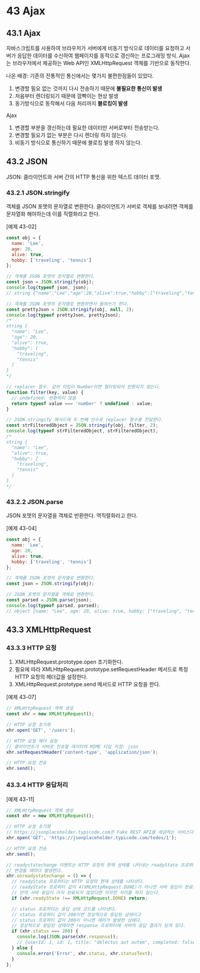 # 43 Ajax

## 43.1 Ajax

자바스크립트를 사용하여 브라우저가 서버에게 비동기 방식으로 데이터를 요청하고 서버가 응답한 데이터를 수신하여 웹페이지를 동적으로 갱신하는 프로그래밍 방식.
Ajax는 브라우저에서 제공하는 Web API인 XMLHttpRequest 객체를 기반으로 동작한다.

나온 배경: 기존의 전통적인 통신에서는 몇가지 불편한점들이 있었다.

1. 변경할 필요 없는 것까지 다시 전송하기 때문에 **불필요한 통신이 발생**
2. 처음부터 렌더링되기 때문에 깜빡이는 현상 발생
3. 동기방식으로 동작해서 다음 처리까지 **블로킹이 발생**

Ajax

1. 변경할 부분을 갱신하는데 필요한 데이터만 서버로부터 전송받는다.
2. 변경할 필요가 없는 부분은 다시 렌더링 하지 않는다.
3. 비동기 방식으로 통신하기 때문에 블로킹 발생 하지 않는다.

## 43.2 JSON

JSON: 클라이언트와 서버 간의 HTTP 통신을 위한 텍스트 데이터 포맷.

### 43.2.1 JSON.stringify

객체를 JSON 포맷의 문자열로 변환한다. 클라이언트가 서버로 객체를 보내려면 객체를 문자열화 해야하는데 이를 직렬화라고 한다.

[예제 43-02]

```javascript
const obj = {
  name: 'Lee',
  age: 20,
  alive: true,
  hobby: ['traveling', 'tennis']
};

// 객체를 JSON 포맷의 문자열로 변환한다.
const json = JSON.stringify(obj);
console.log(typeof json, json);
// string {"name":"Lee","age":20,"alive":true,"hobby":["traveling","tennis"]}

// 객체를 JSON 포맷의 문자열로 변환하면서 들여쓰기 한다.
const prettyJson = JSON.stringify(obj, null, 2);
console.log(typeof prettyJson, prettyJson);
/*
string {
  "name": "Lee",
  "age": 20,
  "alive": true,
  "hobby": [
    "traveling",
    "tennis"
  ]
}
*/

// replacer 함수. 값의 타입이 Number이면 필터링되어 반환되지 않는다.
function filter(key, value) {
  // undefined: 반환하지 않음
  return typeof value === 'number' ? undefined : value;
}

// JSON.stringify 메서드에 두 번째 인수로 replacer 함수를 전달한다.
const strFilteredObject = JSON.stringify(obj, filter, 2);
console.log(typeof strFilteredObject, strFilteredObject);
/*
string {
  "name": "Lee",
  "alive": true,
  "hobby": [
    "traveling",
    "tennis"
  ]
}
*/
```

### 43.2.2 JSON.parse

JSON 포맷의 문자열을 객체로 반환한다. 역직렬화라고 한다.

[예제 43-04]

```javascript
const obj = {
  name: 'Lee',
  age: 20,
  alive: true,
  hobby: ['traveling', 'tennis']
};

// 객체를 JSON 포맷의 문자열로 변환한다.
const json = JSON.stringify(obj);

// JSON 포맷의 문자열을 객체로 변환한다.
const parsed = JSON.parse(json);
console.log(typeof parsed, parsed);
// object {name: "Lee", age: 20, alive: true, hobby: ["traveling", "tennis"]}
```

## 43.3 XMLHttpRequest

### 43.3.3 HTTP 요청

1. XMLHttpRequest.prototype.open 초기화한다.
2. 필요에 따라 XMLHttpRequest.prototype.setRequestHeader 메서드로 특정 HTTP 요청의 헤더값을 설정한다.
3. XMLHttpRequest.prototype.send 메서드로 HTTP 요청을 한다.

[예제 43-07]

```javascript
// XMLHttpRequest 객체 생성
const xhr = new XMLHttpRequest();

// HTTP 요청 초기화
xhr.open('GET', '/users');

// HTTP 요청 헤더 설정
// 클라이언트가 서버로 전송할 데이터의 MIME 타입 지정: json
xhr.setRequestHeader('content-type', 'application/json');

// HTTP 요청 전송
xhr.send();
```

### 43.3.4 HTTP 응답처리

[예제 43-11]

```javascript
// XMLHttpRequest 객체 생성
const xhr = new XMLHttpRequest();

// HTTP 요청 초기화
// https://jsonplaceholder.typicode.com은 Fake REST API를 제공하는 서비스다.
xhr.open('GET', 'https://jsonplaceholder.typicode.com/todos/1');

// HTTP 요청 전송
xhr.send();

// readystatechange 이벤트는 HTTP 요청의 현재 상태를 나타내는 readyState 프로퍼티가
// 변경될 때마다 발생한다.
xhr.onreadystatechange = () => {
  // readyState 프로퍼티는 HTTP 요청의 현재 상태를 나타낸다.
  // readyState 프로퍼티 값이 4(XMLHttpRequest.DONE)가 아니면 서버 응답이 완료되지 상태다.
  // 만약 서버 응답이 아직 완료되지 않았다면 아무런 처리를 하지 않는다.
  if (xhr.readyState !== XMLHttpRequest.DONE) return;

  // status 프로퍼티는 응답 상태 코드를 나타낸다.
  // status 프로퍼티 값이 200이면 정상적으로 응답된 상태이고
  // status 프로퍼티 값이 200이 아니면 에러가 발생한 상태다.
  // 정상적으로 응답된 상태라면 response 프로퍼티에 서버의 응답 결과가 담겨 있다.
  if (xhr.status === 200) {
    console.log(JSON.parse(xhr.response));
    // {userId: 1, id: 1, title: "delectus aut autem", completed: false}
  } else {
    console.error('Error', xhr.status, xhr.statusText);
  }
};
```
